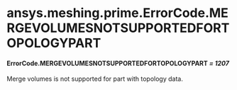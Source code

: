 <a id="ansys-meshing-prime-errorcode-mergevolumesnotsupportedfortopologypart"></a>

# ansys.meshing.prime.ErrorCode.MERGEVOLUMESNOTSUPPORTEDFORTOPOLOGYPART

<a id="ansys.meshing.prime.ErrorCode.MERGEVOLUMESNOTSUPPORTEDFORTOPOLOGYPART"></a>

#### ErrorCode.MERGEVOLUMESNOTSUPPORTEDFORTOPOLOGYPART *= 1207*

Merge volumes is not supported for part with topology data.

<!-- !! processed by numpydoc !! -->
